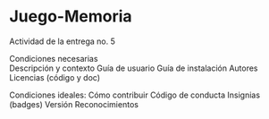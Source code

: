 # Juego-Memoria
Actividad de la entrega no. 5

Condiciones necesarias	
 Descripción y contexto
 Guía de usuario
 Guía de instalación
 Autores
 Licencias (código y doc)

 Condiciones ideales:
 Cómo contribuir
 Código de conducta
 Insignias (badges)
 Versión
 Reconocimientos
